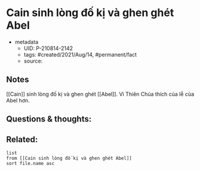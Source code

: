---
---

# Cain sinh lòng đố kị và ghen ghét Abel

- metadata
	- UID: P-210814-2142
	- tags: #created/2021/Aug/14, #permanent/fact 
	- source: 

## Notes
[[Cain]] sinh lòng đố kị và ghen ghét [[Abel]]. Vì Thiên Chúa thích của lễ của Abel hơn.

## Questions & thoughts:

## Related:
```dataview
list
from [[Cain sinh lòng đố kị và ghen ghét Abel]]
sort file.name asc
```
